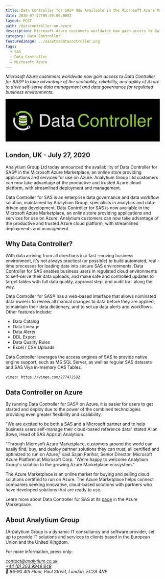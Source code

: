 ```yaml
---
title: Data Controller for SAS® Now Available in the Microsoft Azure Marketplace
date: 2020-07-27T09:00:00.000Z
layout: POST
path: /datacontroller-on-azure
description: Microsoft Azure customers worldwide now gain access to Data Controller for SAS®
category: Data Controller
featuredImage: ../assets/datacontroller.png
tags:
  - SAS
  - Data Controller
  - Microsoft Azure
---
```


_Microsoft Azure customers worldwide now gain access to Data Controller for SAS® to take advantage of the scalability, reliability, and agility of Azure to drive self-serve data management and data governance for regulated business environments._

![Data Controller](../assets/datacontroller.png)

## London, UK - July 27, 2020

Analytium Group Ltd today announced the availability of Data Controller for SAS® in the Microsoft Azure Marketplace, an online store providing applications and services for use on Azure. Analytium Group Ltd customers can now take advantage of the productive and trusted Azure cloud platform, with streamlined deployment and management.

Data Controller for SAS is an enterprise data governance and data workflow solution, maintained by Analytium Group, specialists in analytics and data-driven app development. Data Controller for SAS is now available in the Microsoft Azure Marketplace, an online store providing applications and services for use on Azure. Analytium customers can now take advantage of the productive and trusted Azure cloud platform, with streamlined deployments and management.

## Why Data Controller?

With data arriving from all directions in a fast -moving business environment, it's not always practical (or possible) to build automated, real -time processes for loading data into secure SAS environments. Data Controller for SAS enables business users in regulated cloud environments to self-serve their data uploads, and make safe and controlled updates to target tables with full data quality, approval step, and audit trail along the way.

Data Controller for SAS® has a web-based interface that allows nominated data owners to review all manual changes to data before they are applied, to maintain their data dictionary, and to set up data alerts and workflows. Other features include:

- Data Catalog
- Data Lineage
- Data Alerts
- DDL Export
- Data Quality Rules
- Excel / CSV Uploads

Data Controller leverages the access engines of SAS to provide native engine support, such as MS SQL Server, as well as regular SAS datasets and SAS Viya in-memory CAS Tables.

`vimeo: https://vimeo.com/277472582`

## Data Controller on Azure

By running Data Controller for SAS® on Azure, it is easier for users to get started and deploy due to the power of the combined technologies providing even greater flexibility and scalability.

"We are excited to be both a SAS and a Microsoft partner and to help business users self-manage their cloud-based reference data" stated Allan Bowe, Head of SAS Apps at Analytium.

"Through Microsoft Azure Marketplace, customers around the world can easily find, buy, and deploy partner solutions they can trust, all certified and optimized to run on Azure," said Sajan Parihar, Senior Director, Microsoft Azure Platform at Microsoft Corp. "We're happy to welcome Analytium Group's solution to the growing Azure Marketplace ecosystem."

The Azure Marketplace is an online market for buying and selling cloud solutions certified to run on Azure. The Azure Marketplace helps connect companies seeking innovative, cloud-based solutions with partners who have developed solutions that are ready to use.

Learn more about Data Controller for SAS at its [page](https://azuremarketplace.microsoft.com/en-us/marketplace/apps/analytiumltd1582389146376.datacontrollerforsas?ocid=GTMRewards_PR_datacontrollerforsas_138d) in the Azure Marketplace.

## About Analytium Group

<span class="aquamarine_text">{An}</span>alytium Group is a dynamic IT consultancy and software provider, set up to provide IT solutions and services to clients based in the European Union and the United Kingdom.

For more information, press only:

<address>
  <a href="mailto:contact@analytium.co.uk">contact@analytium.co.uk</a><br>
  <a href="tel:+442039949849">+44 (0) 203 9949 849</a><br>
  📮 86-90 4th Floor, Paul Street, London, EC2A 4NE
</address>
